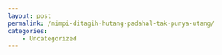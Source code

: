 ```yaml
---
layout: post
permalink: /mimpi-ditagih-hutang-padahal-tak-punya-utang/
categories:
    - Uncategorized
---
```



